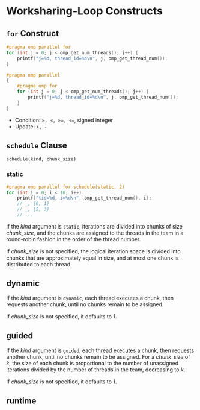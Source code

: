 # Worksharing-Loop Constructs
## `for` Construct
```c++
#pragma omp parallel for
for (int j = 0; j < omp_get_num_threads(); j++) {
    printf("j=%d, thread_id=%d\n", j, omp_get_thread_num());
}
```
```c++
#pragma omp parallel
{
	#pragma omp for
    for (int j = 0; j < omp_get_num_threads(); j++) {
        printf("j=%d, thread_id=%d\n", j, omp_get_thread_num());
    }
}
```
- Condition: `>, <, >=, <=`, signed integer
- Update: `+, -`

## `schedule` Clause
`schedule(kind, chunk_size)`

### static
```c++
#pragma omp parallel for schedule(static, 2)
for (int i = 0; i < 10; i++)
    printf("tid=%d, i=%d\n", omp_get_thread_num(), i);
    // _, {0, 1}
    // _, {2, 3}
    // ...
```
If the *kind* argument is `static`, iterations are divided into chunks of size *chunk_size*, and the chunks are assigned to the threads in the team in a round-robin fashion in the order of the thread number.

If *chunk_size* is not speciﬁed, the logical iteration space is divided into chunks that are approximately equal in size, and at most one chunk is distributed to each thread.

## dynamic
If the *kind* argument is `dynamic`, each thread executes a chunk, then requests another chunk, until no chunks remain to be assigned.

If *chunk_size* is not speciﬁed, it defaults to 1.

## guided
If the *kind* argument is `guided`, each thread executes a chunk, then requests another chunk, until no chunks remain to be assigned. For a *chunk_size* of $k$, the size of each chunk is proportional to the number of unassigned iterations divided by the number of threads in the team, decreasing to $k$.

If *chunk_size* is not speciﬁed, it defaults to 1.

## runtime
